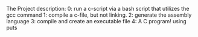 The Project description:
0: run a c-script via a bash script that utilizes the gcc command
1: compile a c-file, but not linking.
2: generate the assembly language
3: compile and create an executable file
4: A C program! using puts 
